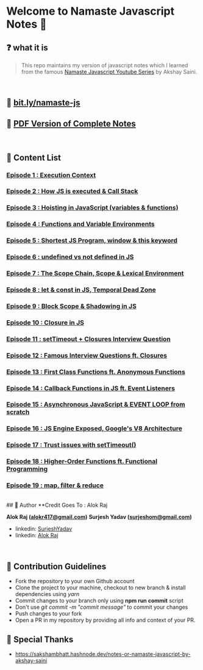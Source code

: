 # Welcome to Namaste Javascript Notes 🚀

## ❓ what it is

> This repo maintains my version of javascript notes which I learned from the famous [Namaste Javascript Youtube Series](https://www.youtube.com/watch?v=pN6jk0uUrD8&list=PLlasXeu85E9cQ32gLCvAvr9vNaUccPVNP&index=1&ab_channel=AkshaySaini) by Akshay Saini.

<br>

 

## 🔗 [bit.ly/namaste-js](https://bit.ly/namaste-js)

## 🚀 [PDF Version of Complete Notes](./dist/namaste-javascript-notes.pdf)

<br>

## 📝 Content List

### [Episode 1 : Execution Context](./notes/lecture-1.md)

### [Episode 2 : How JS is executed & Call Stack](./notes/lecture-2.md)

### [Episode 3 : Hoisting in JavaScript (variables & functions)](./notes/lecture-3.md)

### [Episode 4 : Functions and Variable Environments](./notes/lecture-4.md)

### [Episode 5 : Shortest JS Program, window & this keyword](./notes/lecture-5.md)

### [Episode 6 : undefined vs not defined in JS](./notes/lecture-6.md)

### [Episode 7 : The Scope Chain, Scope & Lexical Environment](./notes/lecture-7.md)

### [Episode 8 : let & const in JS, Temporal Dead Zone](./notes/lecture-8.md)

### [Episode 9 : Block Scope & Shadowing in JS](./notes/lecture-9.md)

### [Episode 10 : Closure in JS](./notes/lecture-10.md)

### [Episode 11 : setTimeout + Closures Interview Question](./notes/lecture-11.md)

### [Episode 12 : Famous Interview Questions ft. Closures](./notes/lecture-12.md)

### [Episode 13 : First Class Functions ft. Anonymous Functions](./notes/lecture-13.md)

### [Episode 14 : Callback Functions in JS ft. Event Listeners](./notes/lecture-14.md)

### [Episode 15 : Asynchronous JavaScript & EVENT LOOP from scratch](./notes/lecture-15.md)

### [Episode 16 : JS Engine Exposed, Google's V8 Architecture](./notes/lecture-16.md)

### [Episode 17 : Trust issues with setTimeout()](./notes/lecture-17.md)

### [Episode 18 : Higher-Order Functions ft. Functional Programming](./notes/lecture-18.md)

### [Episode 19 : map, filter & reduce](./notes/lecture-19.md)

<br>
## 👤 Author
 **Credit Goes To : Alok Raj
  
  **Alok Raj  (alokr417@gmail.com)**
  **Surjesh Yadav (surjeshom@gmail.com)**


- linkedin: [SurjeshYadav](https://linkedin.com/in/surjeshyadav/)
- linkedin: [Alok Raj](https://linkedin.com/in/alok722/)

<br>

## 🤝 Contribution Guidelines

- Fork the repository to your own Github account
- Clone the project to your machine, checkout to new branch & install dependencies using _yarn_
- Commit changes to your branch only using **npm run commit** script
- Don't use _git commit -m "commit message"_ to commit your changes
- Push changes to your fork
- Open a PR in my repository by providing all info and context of your PR.

## 🙏 Special Thanks

- https://sakshambhatt.hashnode.dev/notes-or-namaste-javascript-by-akshay-saini


